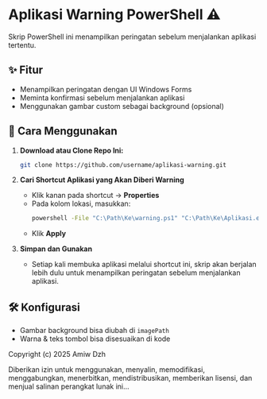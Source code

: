 # Aplikasi Warning PowerShell ⚠️

Skrip PowerShell ini menampilkan peringatan sebelum menjalankan aplikasi tertentu.

## ✨ Fitur
- Menampilkan peringatan dengan UI Windows Forms
- Meminta konfirmasi sebelum menjalankan aplikasi
- Menggunakan gambar custom sebagai background (opsional)

## 🚀 Cara Menggunakan
1. **Download atau Clone Repo Ini:**  
   ```sh
   git clone https://github.com/username/aplikasi-warning.git
   ```

2. **Cari Shortcut Aplikasi yang Akan Diberi Warning**  
   - Klik kanan pada shortcut → **Properties**
   - Pada kolom lokasi, masukkan:  
     ```sh
     powershell -File "C:\Path\Ke\warning.ps1" "C:\Path\Ke\Aplikasi.exe"
     ```
   - Klik **Apply** 

3. **Simpan dan Gunakan**  
   - Setiap kali membuka aplikasi melalui shortcut ini, skrip akan berjalan lebih dulu untuk menampilkan peringatan sebelum menjalankan aplikasi.

## 🛠️ Konfigurasi
- Gambar background bisa diubah di `imagePath`
- Warna & teks tombol bisa disesuaikan di kode


Copyright (c) 2025 Amiw Dzh

Diberikan izin untuk menggunakan, menyalin, memodifikasi, menggabungkan, menerbitkan, mendistribusikan, memberikan lisensi, dan menjual salinan perangkat lunak ini...
